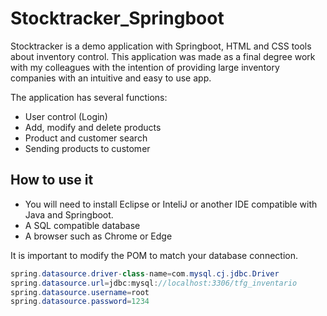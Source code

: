 # Stocktracker_Springboot
Stocktracker is a demo application with Springboot, HTML and CSS tools about inventory control.
This application was made as a final degree work with my colleagues with the intention of providing large inventory companies with an intuitive and easy to use app.

The application has several functions:

* User control (Login)
* Add, modify and delete products
* Product and customer search
* Sending products to customer


## How to use it
* You will need to install Eclipse or InteliJ or another IDE compatible with Java and Springboot.
* A SQL compatible database
* A browser such as Chrome or Edge
  
It is important to modify the POM to match your database connection.

```java
spring.datasource.driver-class-name=com.mysql.cj.jdbc.Driver
spring.datasource.url=jdbc:mysql://localhost:3306/tfg_inventario
spring.datasource.username=root
spring.datasource.password=1234
```
